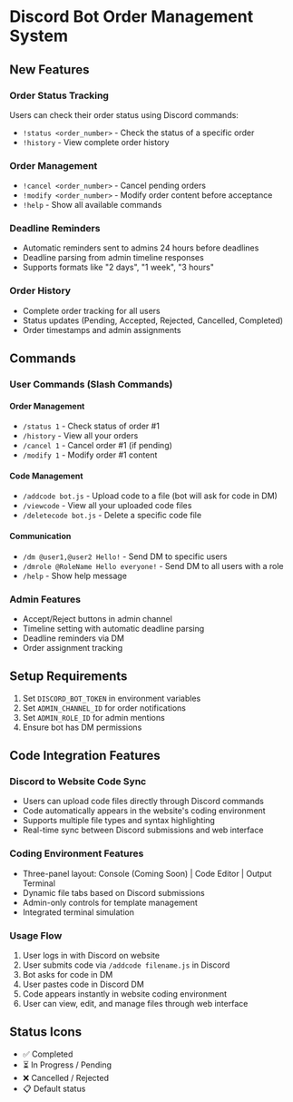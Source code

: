 
# Discord Bot Order Management System

## New Features

### Order Status Tracking
Users can check their order status using Discord commands:
- `!status <order_number>` - Check the status of a specific order
- `!history` - View complete order history

### Order Management
- `!cancel <order_number>` - Cancel pending orders
- `!modify <order_number>` - Modify order content before acceptance
- `!help` - Show all available commands

### Deadline Reminders
- Automatic reminders sent to admins 24 hours before deadlines
- Deadline parsing from admin timeline responses
- Supports formats like "2 days", "1 week", "3 hours"

### Order History
- Complete order tracking for all users
- Status updates (Pending, Accepted, Rejected, Cancelled, Completed)
- Order timestamps and admin assignments

## Commands

### User Commands (Slash Commands)

#### Order Management
- `/status 1` - Check status of order #1
- `/history` - View all your orders
- `/cancel 1` - Cancel order #1 (if pending)
- `/modify 1` - Modify order #1 content

#### Code Management
- `/addcode bot.js` - Upload code to a file (bot will ask for code in DM)
- `/viewcode` - View all your uploaded code files
- `/deletecode bot.js` - Delete a specific code file

#### Communication
- `/dm @user1,@user2 Hello!` - Send DM to specific users
- `/dmrole @RoleName Hello everyone!` - Send DM to all users with a role
- `/help` - Show help message

### Admin Features
- Accept/Reject buttons in admin channel
- Timeline setting with automatic deadline parsing
- Deadline reminders via DM
- Order assignment tracking

## Setup Requirements

1. Set `DISCORD_BOT_TOKEN` in environment variables
2. Set `ADMIN_CHANNEL_ID` for order notifications
3. Set `ADMIN_ROLE_ID` for admin mentions
4. Ensure bot has DM permissions

## Code Integration Features

### Discord to Website Code Sync
- Users can upload code files directly through Discord commands
- Code automatically appears in the website's coding environment
- Supports multiple file types and syntax highlighting
- Real-time sync between Discord submissions and web interface

### Coding Environment Features
- Three-panel layout: Console (Coming Soon) | Code Editor | Output Terminal
- Dynamic file tabs based on Discord submissions
- Admin-only controls for template management
- Integrated terminal simulation

### Usage Flow
1. User logs in with Discord on website
2. User submits code via `/addcode filename.js` in Discord
3. Bot asks for code in DM
4. User pastes code in Discord DM
5. Code appears instantly in website coding environment
6. User can view, edit, and manage files through web interface

## Status Icons
- ✅ Completed
- ⏳ In Progress / Pending
- ❌ Cancelled / Rejected
- 📋 Default status
